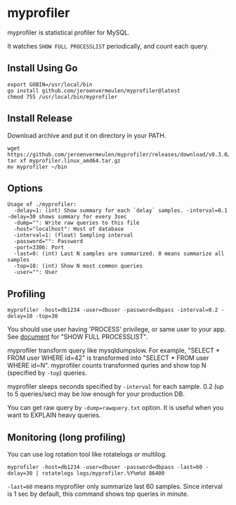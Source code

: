 # myprofiler

myprofiler is statistical profiler for MySQL.

It watches `SHOW FULL PROCESSLIST` periodically, and count each query.

## Install Using Go

```console
export GOBIN=/usr/local/bin
go install github.com/jeroenvermeulen/myprofiler@latest
chmod 755 /usr/local/bin/myprofiler
```

## Install Release

Download archive and put it on directory in your PATH.

```console
wget https://github.com/jeroenvermeulen/myprofiler/releases/download/v0.3.0/myprofiler.linux_amd64.tar.gz
tar xf myprofiler.linux_amd64.tar.gz
mv myprofiler ~/bin
```

## Options

```console
Usage of ./myprofiler:
  -delay=1: (int) Show summary for each `delay` samples. -interval=0.1 -delay=30 shows summary for every 3sec
  -dump="": Write raw queries to this file
  -host="localhost": Host of database
  -interval=1: (float) Sampling interval
  -password="": Password
  -port=3306: Port
  -last=0: (int) Last N samples are summarized. 0 means summarize all samples
  -top=10: (int) Show N most common queries
  -user="": User
```


## Profiling

```console
myprofiler -host=db1234 -user=dbuser -password=dbpass -interval=0.2 -delay=10 -top=30
```

You should use user having 'PROCESS' privilege, or same user to your app.
See [document](https://dev.mysql.com/doc/refman/5.6/en/show-processlist.html) for
"SHOW FULL PROCESSLIST".

myprofiler transform query like mysqldumpslow. For example, "SELECT * FROM user WHERE id=42"
is transformed into "SELECT * FROM user WHERE id=N".
myprofiler counts transformed quries and show top N (specified by `-top`) queries.

myprofiler sleeps seconds specified by `-interval` for each sample.
0.2 (up to 5 queries/sec) may be low enough for your production DB.

You can get raw query by `-dump=rawquery.txt` option. It is useful when you want to EXPLAIN
heavy queries.


## Monitoring (long profiling)

You can use log rotation tool like rotatelogs or multilog.


```console
myprofiler -host=db1234 -user=dbuser -password=dbpass -last=60 -delay=30 | rotatelogs logs/myprofiler.%Y%m%d 86400
```

`-last=60` means myprofiler only summarize last 60 samples.
Since interval is 1 sec by default, this command shows top queries in minute.

